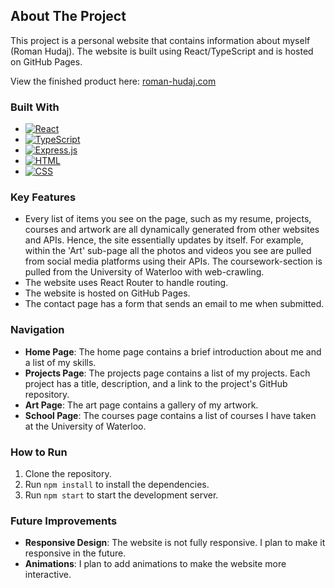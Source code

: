 <!-- ABOUT THE PROJECT -->
## About The Project

This project is a personal website that contains information about myself (Roman Hudaj). The website is built using React/TypeScript and is hosted on GitHub Pages.

View the finished product here: [roman-hudaj.com](https://roman-hudaj.com)

### Built With

* [![React](https://img.shields.io/badge/React-%2320232a.svg?logo=react&logoColor=%2361DAFB)](#)
* [![TypeScript](https://img.shields.io/badge/TypeScript-3178C6?logo=typescript&logoColor=fff)](#)
* [![Express.js](https://img.shields.io/badge/Express.js-%23404d59.svg?logo=express&logoColor=%2361DAFB)](#)
* [![HTML](https://img.shields.io/badge/HTML-%23E34F26.svg?logo=html5&logoColor=white)](#)
* [![CSS](https://img.shields.io/badge/CSS-1572B6?logo=css3&logoColor=fff)](#)

### Key Features

- Every list of items you see on the page, such as my resume, projects, courses and artwork are all dynamically generated from other websites and APIs. Hence, the site essentially updates by itself. For example, within the 'Art' sub-page all the photos and videos you see are pulled from social media platforms using their APIs. The coursework-section is pulled from the University of Waterloo with web-crawling.
- The website uses React Router to handle routing.
- The website is hosted on GitHub Pages.
- The contact page has a form that sends an email to me when submitted.

### Navigation

- **Home Page**: The home page contains a brief introduction about me and a list of my skills.
- **Projects Page**: The projects page contains a list of my projects. Each project has a title, description, and a link to the project's GitHub repository.
- **Art Page**: The art page contains a gallery of my artwork.
- **School Page**: The courses page contains a list of courses I have taken at the University of Waterloo.

### How to Run

1. Clone the repository.
2. Run `npm install` to install the dependencies.
3. Run `npm start` to start the development server.

### Future Improvements

- **Responsive Design**: The website is not fully responsive. I plan to make it responsive in the future.
- **Animations**: I plan to add animations to make the website more interactive.